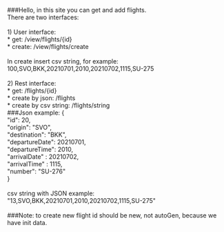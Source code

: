 ###Hello, in this site you can get and add flights.
\
    There are two interfaces:\
\
    1) User interface:\
        * get: /view/flights/{id}\
        * create: /view/flights/create\
\
    In create insert csv string, for example: 100,SVO,BKK,20210701,2010,20210702,1115,SU-275\
\
    2) Rest interface:\
        * get: /flights/{id} \
        * create by json: /flights \
        * create by csv string: /flights/string\
###Json example:
        {\
            "id": 20,\
            "origin": "SVO",\
            "destination": "BKK",\
            "departureDate": 20210701,\
            "departureTime": 2010,\
            "arrivalDate" : 20210702,\
            "arrivalTime" : 1115, \
            "number": "SU-276"\
        }\
\
    csv string with JSON example:\
        "13,SVO,BKK,20210701,2010,20210702,1115,SU-275"\
\
###Note: to create new flight id should be new, not autoGen, because we have init data.
